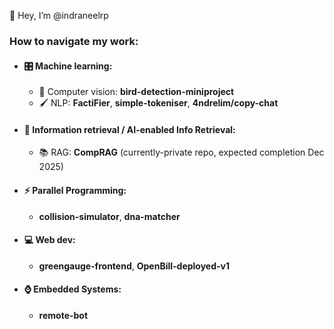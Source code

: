 👋 Hey, I’m @indraneelrp 
<br>
### How to navigate my work:
<ul>
  <li><h4>🎛️ Machine learning:</h4></li>
  <ul>
    <li>📸 Computer vision: <strong>bird-detection-miniproject</strong></li>
    <li>🖌️ NLP: <strong>FactiFier</strong>, <strong>simple-tokeniser</strong>, <strong>4ndrelim/copy-chat</strong></li>                       
  </ul>
  <li><h4>💾 Information retrieval / AI-enabled Info Retrieval:</h4></li>
  <ul>
    <li>📚 RAG: <strong>CompRAG</strong> (currently-private repo, expected completion Dec 2025)</li>
  </ul>
  <li><h4>⚡️ Parallel Programming:</h4></li>
  <ul>
    <li><strong>collision-simulator</strong>, <strong>dna-matcher</strong></li>
  </ul>
  <li><h4>💻 Web dev:</h4></li>
  <ul>
    <li><strong>greengauge-frontend</strong>, <strong>OpenBill-deployed-v1</strong></li>
  </ul>
  <li><h4>⌚️ Embedded Systems:</h4></li>
  <ul>
    <li><strong>remote-bot</strong></li>
  </ul>
</ul>
